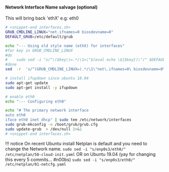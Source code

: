 #### Network Interface Name salvage (optional)

This will bring back 'ethX' e.g: eth0

```bash
# <snippet-end interfaces.sh>
GRUB_CMDLINE_LINUX="net.ifnames=0 biosdevname=0"
DEFAULT_GRUB=/etc/default/grub

echo "--- Using old style name (ethX) for interfaces"
#for key in GRUB_CMDLINE_LINUX
#do
#    sudo sed -i "s/^\($key\)=.*/\1=\"$(eval echo \${$key})\"/" $DEFAULT_GRUB
#done
sed  -r  's/^(GRUB_CMDLINE_LINUX=).*/\1\"net\.ifnames=0\ biosdevname=0\"/' /etc/default/grub | sudo tee /etc/default/grub > /dev/null

# install ifupdown since ubuntu 18.04
sudo apt-get update
sudo apt-get install -y ifupdown

# enable eth0
echo "--- Configuring eth0"

echo "# The primary network interface
auto eth0
iface eth0 inet dhcp" | sudo tee /etc/network/interfaces
sudo grub-mkconfig -o /boot/grub/grub.cfg
sudo update-grub  > /dev/null 2>&1
# <snippet-end interfaces.sh>
```

!!! notice
    On recent Ubuntu install Netplan is default and you need to change the Network name.
    ```
    sudo sed -i "s/enp0s3/eth0/" /etc/netplan/50-cloud-init.yaml
    ```
    OR on Ubuntu 19.04 (yay for changing this every 5 commits... #n00bs)
    ```
    sudo sed -i "s/enp0s3/eth0/" /etc/netplan/01-netcfg.yaml
    ```
